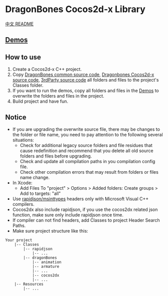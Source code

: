 # DragonBones Cocos2d-x Library
[中文 README](./README-zh_CN.md)
## [Demos](./Demos/)

## How to use
1. Create a Cocos2d-x C++ project.
2. Copy [DragonBones common source code](../DragonBones/src/), [Dragonbones Cocos2d-x source code](./src/), [3rdParty source code](../3rdParty/) all folders and files to the project's Classes folder.
3. If you want to run the demos, copy all folders and files in the [Demos](./Demos/) to overwrite the folders and files in the project.
4. Build project and have fun.

## Notice
* If you are upgrading the overwrite source file, there may be changes to the folder or file name, you need to pay attention to the following several situations:
    * Check for additional legacy source folders and file residues that cause redefinition and recommend that you delete all old source folders and files before upgrading.
    * Check and update all compilation paths in you compilation config file.
    * Check other compilation errors that may result from folders or files name change.
* In Xcode:
    * Add Files To "project" > Options > Added folders: Create groups > Add to targets: "all"
* Use [rapidjson/msinttypes](../3rdParty/rapidjson/msinttypes) headers only with Microsoft Visual C++ compilers.
* Cocos2dx also include rapidjson, if you use the cocos2dx related json function, make sure only include rapidjson once time.
* If compiler can not find headers, add Classes to project Header Search Paths.
* Make sure project structure like this:
```
Your project
    |-- Classes
        |-- rapidjson
            |-- ...
        |-- dragonBones
            |-- animation
            |-- armature
            |-- ...
            |-- cocos2dx
            |-- ...
    |-- Resources
        |-- ...
```
